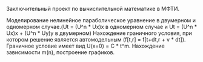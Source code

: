 Заключительный проект по вычислительной математике в МФТИ. 

Моделирование нелинейное параболическое уравнение в двумерном и одномерном случае.(Ut = (U^n * Ux)x в одномерном случае и Ut = (U^n * Ux)x + (U^n * Uy)y в двумерном)
Нахождение граничного условия, при котором решение является автомодельным (f[t,r] =  f[t+dt,r + v * dt]).
Граничное условие имеет вид U(x=0) = C * t^m.
Нахождение зависимости m(n), построение графиков.
